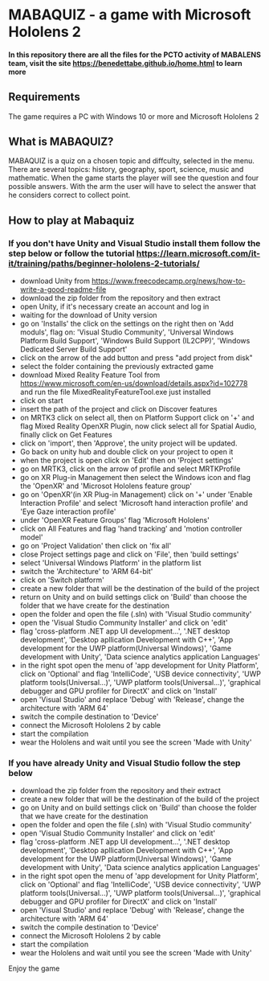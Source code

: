 # MABAQUIZ - a game with Microsoft Hololens 2
#### In this repository there are all the files for the PCTO activity of MABALENS team, visit the site https://benedettabe.github.io/home.html to learn more

## Requirements
The game requires a PC with Windows 10 or more and Microsoft Hololens 2

## What is MABAQUIZ?
MABAQUIZ is a quiz on a chosen topic and diffculty, selected in the menu.
There are several topics: history, geography, sport, science, music and mathematic.
When the game starts the player will see the question and four possible answers. 
With the arm the user will have to select the answer that he considers correct to collect point.

## How to play at Mabaquiz
### If you don't have Unity and Visual Studio install them follow the step below or follow the tutorial https://learn.microsoft.com/it-it/training/paths/beginner-hololens-2-tutorials/
* download Unity from https://www.freecodecamp.org/news/how-to-write-a-good-readme-file
* download the zip folder from the repository and then extract
* open Unity, if it's necessary create an account and log in
* waiting for the download of Unity version
* go on 'Installs' the click on the settings on the right then on 'Add moduls', flag on: 'Visual Studio Community', 'Universal Windows Platform Build Support',  'Windows Build Support (IL2CPP)', 'Windows Dedicated Server Build Support'
* click on the arrow of the add button and press "add project from disk"
* select the folder containing the previously extracted game
* download Mixed Reality Feature Tool from https://www.microsoft.com/en-us/download/details.aspx?id=102778 and run the file MixedRealityFeatureTool.exe just installed
* click on start
* insert the path of the project and click on Discover features
* on MRTK3 click on select all, then on Platform Support click on '+' and flag Mixed Reality OpenXR Plugin, now click select all for Spatial Audio, finally click on Get Features
* click on 'import', then 'Approve', the unity project will be updated.
* Go back on unity hub and double click on your project to open it
* when the project is open click on 'Edit' then on 'Project settings'
* go on MRTK3, click on the arrow of profile and select MRTKProfile
* go on XR Plug-in Management then select the Windows icon and flag the 'OpenXR' and 'Microsot Hololens feature group'
* go on 'OpenXR'(in XR Plug-in Management) click on '+' under 'Enable Interaction Profile' and select 'Microsoft hand interaction profile' and 'Eye Gaze interaction profile'
* under 'OpenXR Feature Groups' flag 'Microsoft Hololens'
* click on All Features and flag 'hand tracking' and 'motion controller model'
* go on 'Project Validation' then click on 'fix all'
* close Project settings page and click on 'File', then 'build settings'
* select 'Universal Windows Platform' in the platform list
* switch the 'Architecture' to 'ARM 64-bit'
* click on 'Switch platform'
* create a new folder that will be the destination of the build of the project
* return on Unity and on build settings click on 'Build' than choose the folder that we have create for the destination
* open the folder and open the file (.sln) with 'Visual Studio community'
* open the 'Visual Studio Community Installer' and click on 'edit'
* flag 'cross-platform .NET app UI development...', '.NET desktop development', 'Desktop apllication Development with C++', 'App development for the UWP platform(Universal Windows)', 'Game development with Unity', 'Data science analytics application Languages'
* in the right spot open the menu of 'app development for Unity Platform', click on 'Optional' and flag 'IntelliCode', 'USB device connectivity', 'UWP platform tools(Universal...)', 'UWP platform tools(Universal...)', 'graphical debugger and GPU profiler for DirectX' and click on 'Install'
* open 'Visual Studio' and replace 'Debug' with 'Release', change the architecture with 'ARM 64'
* switch the compile destination to 'Device'
* connect the Microsoft Hololens 2 by cable
* start the compilation
* wear the Hololens and wait until you see the screen 'Made with Unity'


### If you have already Unity and Visual Studio follow the step below
* download the zip folder from the repository and their extract
* create a new folder that will be the destination of the build of the project
* go on Unity and on build settings click on 'Build' than choose the folder that we have create for the destination
* open the folder and open the file (.sln) with 'Visual Studio community'
* open 'Visual Studio Community Installer' and click on 'edit'
* flag 'cross-platform .NET app UI development...', '.NET desktop development', 'Desktop apllication Development with C++', 'App development for the UWP platform(Universal Windows)', 'Game development with Unity', 'Data science analytics application Languages'
* in the right spot open the menu of 'app development for Unity Platform', click on 'Optional' and flag 'IntelliCode', 'USB device connectivity', 'UWP platform tools(Universal...)', 'UWP platform tools(Universal...)', 'graphical debugger and GPU profiler for DirectX' and click on 'Install'
* open 'Visual Studio' and replace 'Debug' with 'Release', change the architecture with 'ARM 64'
* switch the compile destination to 'Device'
* connect the Microsoft Hololens 2 by cable
* start the compilation
* wear the Hololens and wait until you see the screen 'Made with Unity'

Enjoy the game
